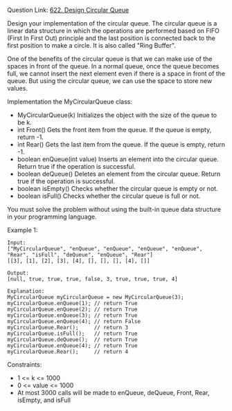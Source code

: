 Question Link: [622. Design Circular Queue](https://leetcode.com/problems/design-circular-queue/)

Design your implementation of the circular queue. The circular queue is a linear data structure in which the operations are performed based on FIFO (First In First Out) principle and the last position is connected back to the first position to make a circle. It is also called "Ring Buffer".

One of the benefits of the circular queue is that we can make use of the spaces in front of the queue. In a normal queue, once the queue becomes full, we cannot insert the next element even if there is a space in front of the queue. But using the circular queue, we can use the space to store new values.

Implementation the MyCircularQueue class:

* MyCircularQueue(k) Initializes the object with the size of the queue to be k.
* int Front() Gets the front item from the queue. If the queue is empty, return -1.
* int Rear() Gets the last item from the queue. If the queue is empty, return -1.
* boolean enQueue(int value) Inserts an element into the circular queue. Return true if the operation is successful.
* boolean deQueue() Deletes an element from the circular queue. Return true if the operation is successful.
* boolean isEmpty() Checks whether the circular queue is empty or not.
* boolean isFull() Checks whether the circular queue is full or not.

You must solve the problem without using the built-in queue data structure in your programming language. 

 
Example 1:
```
Input:
["MyCircularQueue", "enQueue", "enQueue", "enQueue", "enQueue", "Rear", "isFull", "deQueue", "enQueue", "Rear"]
[[3], [1], [2], [3], [4], [], [], [], [4], []]

Output:
[null, true, true, true, false, 3, true, true, true, 4]

Explanation:
MyCircularQueue myCircularQueue = new MyCircularQueue(3);
myCircularQueue.enQueue(1); // return True
myCircularQueue.enQueue(2); // return True
myCircularQueue.enQueue(3); // return True
myCircularQueue.enQueue(4); // return False
myCircularQueue.Rear();     // return 3
myCircularQueue.isFull();   // return True
myCircularQueue.deQueue();  // return True
myCircularQueue.enQueue(4); // return True
myCircularQueue.Rear();     // return 4
``` 

Constraints:

* 1 <= k <= 1000
* 0 <= value <= 1000
* At most 3000 calls will be made to enQueue, deQueue, Front, Rear, isEmpty, and isFull